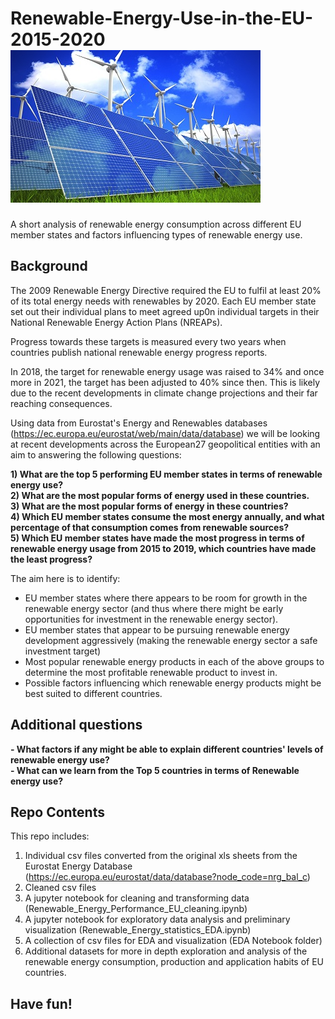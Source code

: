 # Renewable-Energy-Use-in-the-EU-2015-2020                                                                  ![renewable_energy_image](renewable_energy_resize.jpg)
A short analysis of renewable energy consumption across different EU member states and factors influencing types of renewable energy use.  

## Background  

The 2009 Renewable Energy Directive required the EU to fulfil at least 20% of its total energy needs with renewables by 2020.  Each EU member state set out their individual plans to meet agreed up0n individual targets in their National Renewable Energy Action Plans (NREAPs).  

Progress towards these targets is measured every two years when countries publish national renewable energy progress reports.  
  
In 2018, the target for renewable energy usage was raised to 34% and once more in 2021, the target has been adjusted to 40% since then. This is likely due to the recent developments in climate change projections and their far reaching consequences.  
   
Using data from Eurostat's Energy and Renewables databases (https://ec.europa.eu/eurostat/web/main/data/database) we will be looking at recent developments across the European27 geopolitical entities with an aim to answering the following questions:  

**1) What are the top 5 performing EU member states in terms of renewable energy use?**  
**2) What are the most popular forms of energy used in these countries.**   
**3) What are the most popular forms of energy in these countries?**  
**4) Which EU member states consume the most energy annually, and what percentage of that consumption comes from renewable sources?**  
**5) Which EU member states have made the most progress in terms of renewable energy usage from 2015 to 2019, which countries have made the least progress?**  

The aim here is to identify:
- EU member states where there appears to be room for growth in the renewable energy sector (and thus where there might be early opportunities for investment in the renewable energy sector).  
- EU member states that appear to be pursuing renewable energy development aggressively (making the renewable energy sector a safe investment target)  
- Most popular renewable energy products in each of the above groups to determine the most profitable renewable product to invest in.  
- Possible factors influencing which renewable energy products might be best suited to different countries.  

## Additional questions
**- What factors if any might be able to explain different countries' levels of renewable energy use?**   
**- What can we learn from the Top 5 countries in terms of Renewable energy use?**   

## Repo Contents   
This repo includes:  
1. Individual csv files converted from the original xls sheets from the Eurostat Energy Database (https://ec.europa.eu/eurostat/data/database?node_code=nrg_bal_c)  
2. Cleaned csv files  
3. A jupyter notebook for cleaning and transforming data (Renewable_Energy_Performance_EU_cleaning.ipynb)  
4. A jupyter notebook for exploratory data analysis and preliminary visualization (Renewable_Energy_statistics_EDA.ipynb)  
5. A collection of csv files for EDA and visualization (EDA Notebook folder)  
6. Additional datasets for more in depth exploration and analysis of the renewable energy consumption, production and application habits of EU countries.  

## Have fun! 
